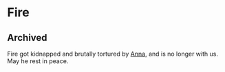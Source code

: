 # Fire
## Archived
Fire got kidnapped and brutally tortured by [Anna](https://github.com/is-a-dev/anna/), and is no longer with us. May he rest in peace.
